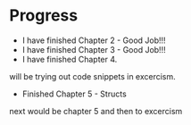 Progress
==

+ I have finished Chapter 2 - Good Job!!!
+ I have finished Chapter 3 - Good Job!!!
+ I have finished  Chapter 4.

will be trying out code snippets in excercism.

+ Finished Chapter 5 - Structs

next would be chapter 5 and then to excercism